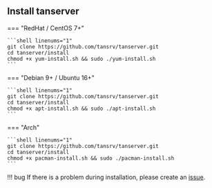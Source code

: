 ## Install tanserver

=== "RedHat / CentOS 7+"

    ```shell linenums="1"
    git clone https://github.com/tansrv/tanserver.git
    cd tanserver/install
    chmod +x yum-install.sh && sudo ./yum-install.sh
    ```

=== "Debian 9+ / Ubuntu 16+"

    ```shell linenums="1"
    git clone https://github.com/tansrv/tanserver.git
    cd tanserver/install
    chmod +x apt-install.sh && sudo ./apt-install.sh
    ```

=== "Arch"

    ```shell linenums="1"
    git clone https://github.com/tansrv/tanserver.git
    cd tanserver/install
    chmod +x pacman-install.sh && sudo ./pacman-install.sh
    ```

!!! bug
    If there is a problem during installation, please create an [issue](https://github.com/tansrv/tanserver/).
